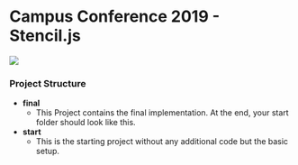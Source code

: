 # Campus Conference 2019 - Stencil.js

![](https://i.ibb.co/MyzjTmV/rating.png)

### Project Structure
- __final__
  - This Project contains the final implementation. At the end, your start folder should look like this.
- __start__
  - This is the starting project without any additional code but the basic setup.
